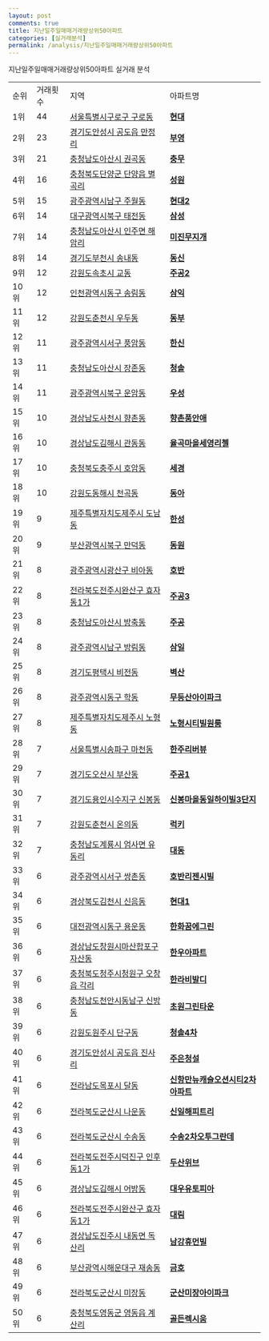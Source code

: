 ```yaml
---
layout: post
comments: true
title: 지난일주일매매거래량상위50아파트
categories: [실거래분석]
permalink: /analysis/지난일주일매매거래량상위50아파트
---
```


지난일주일매매거래량상위50아파트 실거래 분석

<table>
  <tr>
    <td>순위</td>
    <td>거래횟수</td>
    <td>지역</td>
    <td>아파트명</td>
  </tr>

  <tr>
    <td>1위</td>
    <td>44</td>
    <td><a href="/apt/서울특별시구로구구로동">서울특별시구로구 구로동</a></td>
    <td colspan="4" style="font-weight: bold;"><a href="https://search.naver.com/search.naver?query=구로동 현대">현대</a></td>
  </tr>

  <tr>
    <td>2위</td>
    <td>23</td>
    <td><a href="/apt/경기도안성시공도읍 만정리">경기도안성시 공도읍 만정리</a></td>
    <td colspan="4" style="font-weight: bold;"><a href="https://search.naver.com/search.naver?query=공도읍 만정리 부영">부영</a></td>
  </tr>

  <tr>
    <td>3위</td>
    <td>21</td>
    <td><a href="/apt/충청남도아산시권곡동">충청남도아산시 권곡동</a></td>
    <td colspan="4" style="font-weight: bold;"><a href="https://search.naver.com/search.naver?query=권곡동 충무">충무</a></td>
  </tr>

  <tr>
    <td>4위</td>
    <td>16</td>
    <td><a href="/apt/충청북도단양군단양읍 별곡리">충청북도단양군 단양읍 별곡리</a></td>
    <td colspan="4" style="font-weight: bold;"><a href="https://search.naver.com/search.naver?query=단양읍 별곡리 성원">성원</a></td>
  </tr>

  <tr>
    <td>5위</td>
    <td>15</td>
    <td><a href="/apt/광주광역시남구주월동">광주광역시남구 주월동</a></td>
    <td colspan="4" style="font-weight: bold;"><a href="https://search.naver.com/search.naver?query=주월동 현대2">현대2</a></td>
  </tr>

  <tr>
    <td>6위</td>
    <td>14</td>
    <td><a href="/apt/대구광역시북구태전동">대구광역시북구 태전동</a></td>
    <td colspan="4" style="font-weight: bold;"><a href="https://search.naver.com/search.naver?query=태전동 삼성">삼성</a></td>
  </tr>

  <tr>
    <td>7위</td>
    <td>14</td>
    <td><a href="/apt/충청남도아산시인주면 해암리">충청남도아산시 인주면 해암리</a></td>
    <td colspan="4" style="font-weight: bold;"><a href="https://search.naver.com/search.naver?query=인주면 해암리 미진무지개">미진무지개</a></td>
  </tr>

  <tr>
    <td>8위</td>
    <td>14</td>
    <td><a href="/apt/경기도부천시송내동">경기도부천시 송내동</a></td>
    <td colspan="4" style="font-weight: bold;"><a href="https://search.naver.com/search.naver?query=송내동 동신">동신</a></td>
  </tr>

  <tr>
    <td>9위</td>
    <td>12</td>
    <td><a href="/apt/강원도속초시교동">강원도속초시 교동</a></td>
    <td colspan="4" style="font-weight: bold;"><a href="https://search.naver.com/search.naver?query=교동 주공2">주공2</a></td>
  </tr>

  <tr>
    <td>10위</td>
    <td>12</td>
    <td><a href="/apt/인천광역시동구송림동">인천광역시동구 송림동</a></td>
    <td colspan="4" style="font-weight: bold;"><a href="https://search.naver.com/search.naver?query=송림동 삼익">삼익</a></td>
  </tr>

  <tr>
    <td>11위</td>
    <td>12</td>
    <td><a href="/apt/강원도춘천시우두동">강원도춘천시 우두동</a></td>
    <td colspan="4" style="font-weight: bold;"><a href="https://search.naver.com/search.naver?query=우두동 동부">동부</a></td>
  </tr>

  <tr>
    <td>12위</td>
    <td>11</td>
    <td><a href="/apt/광주광역시서구풍암동">광주광역시서구 풍암동</a></td>
    <td colspan="4" style="font-weight: bold;"><a href="https://search.naver.com/search.naver?query=풍암동 한신">한신</a></td>
  </tr>

  <tr>
    <td>13위</td>
    <td>11</td>
    <td><a href="/apt/충청남도아산시장존동">충청남도아산시 장존동</a></td>
    <td colspan="4" style="font-weight: bold;"><a href="https://search.naver.com/search.naver?query=장존동 청솔">청솔</a></td>
  </tr>

  <tr>
    <td>14위</td>
    <td>11</td>
    <td><a href="/apt/광주광역시북구운암동">광주광역시북구 운암동</a></td>
    <td colspan="4" style="font-weight: bold;"><a href="https://search.naver.com/search.naver?query=운암동 우성">우성</a></td>
  </tr>

  <tr>
    <td>15위</td>
    <td>10</td>
    <td><a href="/apt/경상남도사천시향촌동">경상남도사천시 향촌동</a></td>
    <td colspan="4" style="font-weight: bold;"><a href="https://search.naver.com/search.naver?query=향촌동 향촌품안애">향촌품안애</a></td>
  </tr>

  <tr>
    <td>16위</td>
    <td>10</td>
    <td><a href="/apt/경상남도김해시관동동">경상남도김해시 관동동</a></td>
    <td colspan="4" style="font-weight: bold;"><a href="https://search.naver.com/search.naver?query=관동동 율곡마을세영리첼">율곡마을세영리첼</a></td>
  </tr>

  <tr>
    <td>17위</td>
    <td>10</td>
    <td><a href="/apt/충청북도충주시호암동">충청북도충주시 호암동</a></td>
    <td colspan="4" style="font-weight: bold;"><a href="https://search.naver.com/search.naver?query=호암동 세경">세경</a></td>
  </tr>

  <tr>
    <td>18위</td>
    <td>10</td>
    <td><a href="/apt/강원도동해시천곡동">강원도동해시 천곡동</a></td>
    <td colspan="4" style="font-weight: bold;"><a href="https://search.naver.com/search.naver?query=천곡동 동아">동아</a></td>
  </tr>

  <tr>
    <td>19위</td>
    <td>9</td>
    <td><a href="/apt/제주특별자치도제주시도남동">제주특별자치도제주시 도남동</a></td>
    <td colspan="4" style="font-weight: bold;"><a href="https://search.naver.com/search.naver?query=도남동 한성">한성</a></td>
  </tr>

  <tr>
    <td>20위</td>
    <td>9</td>
    <td><a href="/apt/부산광역시북구만덕동">부산광역시북구 만덕동</a></td>
    <td colspan="4" style="font-weight: bold;"><a href="https://search.naver.com/search.naver?query=만덕동 동원">동원</a></td>
  </tr>

  <tr>
    <td>21위</td>
    <td>8</td>
    <td><a href="/apt/광주광역시광산구비아동">광주광역시광산구 비아동</a></td>
    <td colspan="4" style="font-weight: bold;"><a href="https://search.naver.com/search.naver?query=비아동 호반">호반</a></td>
  </tr>

  <tr>
    <td>22위</td>
    <td>8</td>
    <td><a href="/apt/전라북도전주시완산구효자동1가">전라북도전주시완산구 효자동1가</a></td>
    <td colspan="4" style="font-weight: bold;"><a href="https://search.naver.com/search.naver?query=효자동1가 주공3">주공3</a></td>
  </tr>

  <tr>
    <td>23위</td>
    <td>8</td>
    <td><a href="/apt/충청남도아산시방축동">충청남도아산시 방축동</a></td>
    <td colspan="4" style="font-weight: bold;"><a href="https://search.naver.com/search.naver?query=방축동 주공">주공</a></td>
  </tr>

  <tr>
    <td>24위</td>
    <td>8</td>
    <td><a href="/apt/광주광역시남구방림동">광주광역시남구 방림동</a></td>
    <td colspan="4" style="font-weight: bold;"><a href="https://search.naver.com/search.naver?query=방림동 삼일">삼일</a></td>
  </tr>

  <tr>
    <td>25위</td>
    <td>8</td>
    <td><a href="/apt/경기도평택시비전동">경기도평택시 비전동</a></td>
    <td colspan="4" style="font-weight: bold;"><a href="https://search.naver.com/search.naver?query=비전동 벽산">벽산</a></td>
  </tr>

  <tr>
    <td>26위</td>
    <td>8</td>
    <td><a href="/apt/광주광역시동구학동">광주광역시동구 학동</a></td>
    <td colspan="4" style="font-weight: bold;"><a href="https://search.naver.com/search.naver?query=학동 무등산아이파크">무등산아이파크</a></td>
  </tr>

  <tr>
    <td>27위</td>
    <td>8</td>
    <td><a href="/apt/제주특별자치도제주시노형동">제주특별자치도제주시 노형동</a></td>
    <td colspan="4" style="font-weight: bold;"><a href="https://search.naver.com/search.naver?query=노형동 노형시티빌원룸">노형시티빌원룸</a></td>
  </tr>

  <tr>
    <td>28위</td>
    <td>7</td>
    <td><a href="/apt/서울특별시송파구마천동">서울특별시송파구 마천동</a></td>
    <td colspan="4" style="font-weight: bold;"><a href="https://search.naver.com/search.naver?query=마천동 한주리버뷰">한주리버뷰</a></td>
  </tr>

  <tr>
    <td>29위</td>
    <td>7</td>
    <td><a href="/apt/경기도오산시부산동">경기도오산시 부산동</a></td>
    <td colspan="4" style="font-weight: bold;"><a href="https://search.naver.com/search.naver?query=부산동 주공1">주공1</a></td>
  </tr>

  <tr>
    <td>30위</td>
    <td>7</td>
    <td><a href="/apt/경기도용인시수지구신봉동">경기도용인시수지구 신봉동</a></td>
    <td colspan="4" style="font-weight: bold;"><a href="https://search.naver.com/search.naver?query=신봉동 신봉마을동일하이빌3단지">신봉마을동일하이빌3단지</a></td>
  </tr>

  <tr>
    <td>31위</td>
    <td>7</td>
    <td><a href="/apt/강원도춘천시온의동">강원도춘천시 온의동</a></td>
    <td colspan="4" style="font-weight: bold;"><a href="https://search.naver.com/search.naver?query=온의동 럭키">럭키</a></td>
  </tr>

  <tr>
    <td>32위</td>
    <td>7</td>
    <td><a href="/apt/충청남도계룡시엄사면 유동리">충청남도계룡시 엄사면 유동리</a></td>
    <td colspan="4" style="font-weight: bold;"><a href="https://search.naver.com/search.naver?query=엄사면 유동리 대동">대동</a></td>
  </tr>

  <tr>
    <td>33위</td>
    <td>6</td>
    <td><a href="/apt/광주광역시서구쌍촌동">광주광역시서구 쌍촌동</a></td>
    <td colspan="4" style="font-weight: bold;"><a href="https://search.naver.com/search.naver?query=쌍촌동 호반리젠시빌">호반리젠시빌</a></td>
  </tr>

  <tr>
    <td>34위</td>
    <td>6</td>
    <td><a href="/apt/경상북도김천시신음동">경상북도김천시 신음동</a></td>
    <td colspan="4" style="font-weight: bold;"><a href="https://search.naver.com/search.naver?query=신음동 현대1">현대1</a></td>
  </tr>

  <tr>
    <td>35위</td>
    <td>6</td>
    <td><a href="/apt/대전광역시동구용운동">대전광역시동구 용운동</a></td>
    <td colspan="4" style="font-weight: bold;"><a href="https://search.naver.com/search.naver?query=용운동 한화꿈에그린">한화꿈에그린</a></td>
  </tr>

  <tr>
    <td>36위</td>
    <td>6</td>
    <td><a href="/apt/경상남도창원시마산합포구자산동">경상남도창원시마산합포구 자산동</a></td>
    <td colspan="4" style="font-weight: bold;"><a href="https://search.naver.com/search.naver?query=자산동 한우아파트">한우아파트</a></td>
  </tr>

  <tr>
    <td>37위</td>
    <td>6</td>
    <td><a href="/apt/충청북도청주시청원구오창읍 각리">충청북도청주시청원구 오창읍 각리</a></td>
    <td colspan="4" style="font-weight: bold;"><a href="https://search.naver.com/search.naver?query=오창읍 각리 한라비발디">한라비발디</a></td>
  </tr>

  <tr>
    <td>38위</td>
    <td>6</td>
    <td><a href="/apt/충청남도천안시동남구신방동">충청남도천안시동남구 신방동</a></td>
    <td colspan="4" style="font-weight: bold;"><a href="https://search.naver.com/search.naver?query=신방동 초원그린타운">초원그린타운</a></td>
  </tr>

  <tr>
    <td>39위</td>
    <td>6</td>
    <td><a href="/apt/강원도원주시단구동">강원도원주시 단구동</a></td>
    <td colspan="4" style="font-weight: bold;"><a href="https://search.naver.com/search.naver?query=단구동 청솔4차">청솔4차</a></td>
  </tr>

  <tr>
    <td>40위</td>
    <td>6</td>
    <td><a href="/apt/경기도안성시공도읍 진사리">경기도안성시 공도읍 진사리</a></td>
    <td colspan="4" style="font-weight: bold;"><a href="https://search.naver.com/search.naver?query=공도읍 진사리 주은청설">주은청설</a></td>
  </tr>

  <tr>
    <td>41위</td>
    <td>6</td>
    <td><a href="/apt/전라남도목포시달동">전라남도목포시 달동</a></td>
    <td colspan="4" style="font-weight: bold;"><a href="https://search.naver.com/search.naver?query=달동 신항만뉴캐슬오션시티2차아파트">신항만뉴캐슬오션시티2차아파트</a></td>
  </tr>

  <tr>
    <td>42위</td>
    <td>6</td>
    <td><a href="/apt/전라북도군산시나운동">전라북도군산시 나운동</a></td>
    <td colspan="4" style="font-weight: bold;"><a href="https://search.naver.com/search.naver?query=나운동 신일해피트리">신일해피트리</a></td>
  </tr>

  <tr>
    <td>43위</td>
    <td>6</td>
    <td><a href="/apt/전라북도군산시수송동">전라북도군산시 수송동</a></td>
    <td colspan="4" style="font-weight: bold;"><a href="https://search.naver.com/search.naver?query=수송동 수송2차오투그란데">수송2차오투그란데</a></td>
  </tr>

  <tr>
    <td>44위</td>
    <td>6</td>
    <td><a href="/apt/전라북도전주시덕진구인후동1가">전라북도전주시덕진구 인후동1가</a></td>
    <td colspan="4" style="font-weight: bold;"><a href="https://search.naver.com/search.naver?query=인후동1가 두산위브">두산위브</a></td>
  </tr>

  <tr>
    <td>45위</td>
    <td>6</td>
    <td><a href="/apt/경상남도김해시어방동">경상남도김해시 어방동</a></td>
    <td colspan="4" style="font-weight: bold;"><a href="https://search.naver.com/search.naver?query=어방동 대우유토피아">대우유토피아</a></td>
  </tr>

  <tr>
    <td>46위</td>
    <td>6</td>
    <td><a href="/apt/전라북도전주시완산구효자동1가">전라북도전주시완산구 효자동1가</a></td>
    <td colspan="4" style="font-weight: bold;"><a href="https://search.naver.com/search.naver?query=효자동1가 대림">대림</a></td>
  </tr>

  <tr>
    <td>47위</td>
    <td>6</td>
    <td><a href="/apt/경상남도진주시내동면 독산리">경상남도진주시 내동면 독산리</a></td>
    <td colspan="4" style="font-weight: bold;"><a href="https://search.naver.com/search.naver?query=내동면 독산리 남강휴먼빌">남강휴먼빌</a></td>
  </tr>

  <tr>
    <td>48위</td>
    <td>6</td>
    <td><a href="/apt/부산광역시해운대구재송동">부산광역시해운대구 재송동</a></td>
    <td colspan="4" style="font-weight: bold;"><a href="https://search.naver.com/search.naver?query=재송동 금호">금호</a></td>
  </tr>

  <tr>
    <td>49위</td>
    <td>6</td>
    <td><a href="/apt/전라북도군산시미장동">전라북도군산시 미장동</a></td>
    <td colspan="4" style="font-weight: bold;"><a href="https://search.naver.com/search.naver?query=미장동 군산미장아이파크">군산미장아이파크</a></td>
  </tr>

  <tr>
    <td>50위</td>
    <td>6</td>
    <td><a href="/apt/충청북도영동군영동읍 계산리">충청북도영동군 영동읍 계산리</a></td>
    <td colspan="4" style="font-weight: bold;"><a href="https://search.naver.com/search.naver?query=영동읍 계산리 골든렉시움">골든렉시움</a></td>
  </tr>

</table>
